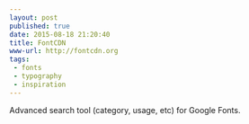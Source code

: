 ```yaml
---
layout: post
published: true
date: 2015-08-18 21:20:40
title: FontCDN
www-url: http://fontcdn.org
tags:
 - fonts
 - typography
 - inspiration
---
```


Advanced search tool (category, usage, etc) for Google Fonts. 
